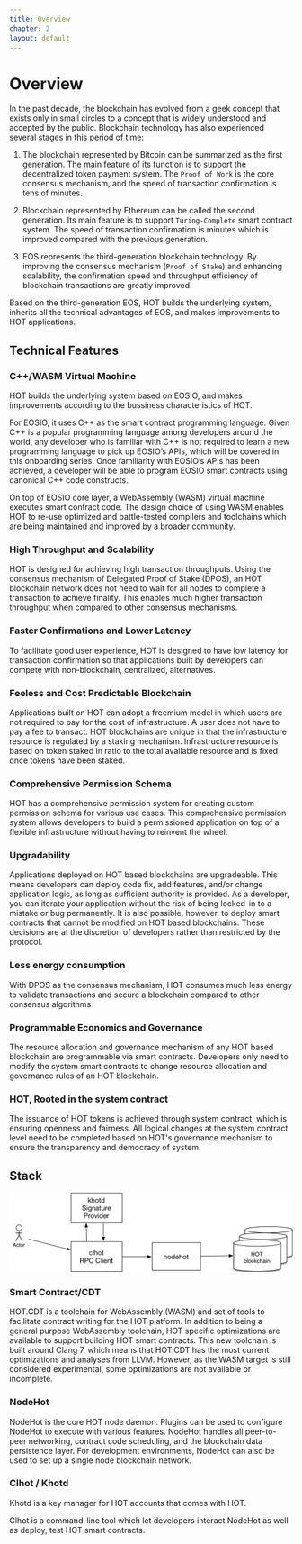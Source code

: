 ```yaml
---
title: Overview
chapter: 2
layout: default
---
```

# Overview
In the past decade, the blockchain has evolved from a geek concept that exists only in small circles to a concept that is widely understood and accepted by the public. Blockchain technology has also experienced several stages in this period of time:

1. The blockchain represented by Bitcoin can be summarized as the first generation. The main feature of its function is to support the decentralized token payment system. The `Proof of Work` is the core consensus mechanism, and the speed of transaction confirmation is tens of minutes.

2. Blockchain represented by Ethereum can be called the second generation. Its main feature is to support `Turing-Complete` smart contract system. The speed of transaction confirmation is minutes which is improved compared with the previous generation.

3. EOS represents the third-generation blockchain technology. By improving the consensus mechanism (`Proof of Stake`) and enhancing scalability, the confirmation speed and throughput efficiency of blockchain transactions are greatly improved.


Based on the third-generation EOS, HOT builds the underlying system, inherits all the technical advantages of EOS, and makes improvements to HOT applications.

## Technical Features

### C++/WASM Virtual Machine

HOT builds the underlying system based on EOSIO, and makes improvements according to the bussiness characteristics of HOT.

For EOSIO, it uses C++ as the smart contract programming language. Given C++ is a popular programming language among developers around the world, any developer who is familiar with C++ is not required to learn a new programming language to pick up EOSIO’s APIs, which will be covered in this onboarding series. Once familiarity with EOSIO’s APIs has been achieved, a developer will be able to program EOSIO smart contracts using canonical C++ code constructs.

On top of EOSIO core layer, a WebAssembly (WASM) virtual machine executes smart contract code. The design choice of using WASM enables HOT to re-use optimized and battle-tested compilers and toolchains which are being maintained and improved by a broader community.

### High Throughput and Scalability

HOT is designed for achieving high transaction throughputs. Using the consensus mechanism of Delegated Proof of Stake (DPOS), an HOT blockchain network does not need to wait for all nodes to complete a transaction to achieve finality. This enables much higher transaction throughput when compared to other consensus mechanisms.

### Faster Confirmations and Lower Latency

To facilitate good user experience, HOT is designed to have low latency for transaction confirmation so that applications built by developers can compete with non-blockchain, centralized, alternatives.

### Feeless and Cost Predictable Blockchain

Applications built on HOT can adopt a freemium model in which users are not required to pay for the cost of infrastructure. A user does not have to pay a fee to transact. HOT blockchains are unique in that the infrastructure resource is regulated by a staking mechanism. Infrastructure resource is based on token staked in ratio to the total available resource and is fixed once tokens have been staked. 

### Comprehensive Permission Schema

HOT has a comprehensive permission system for creating custom permission schema for various use cases. This comprehensive permission system allows developers to build a permissioned application on top of a flexible infrastructure without having to reinvent the wheel.

### Upgradability

Applications deployed on HOT based blockchains are upgradeable. This means developers can deploy code fix, add features, and/or change application logic, as long as sufficient authority is provided. As a developer, you can iterate your application without the risk of being locked-in to a mistake or bug permanently. It is also possible, however, to deploy smart contracts that cannot be modified on HOT based blockchains. These decisions are at the discretion of developers rather than restricted by the protocol.

### Less energy consumption

With DPOS as the consensus mechanism, HOT consumes much less energy to validate transactions and secure a blockchain compared to other consensus algorithms

### Programmable Economics and Governance

The resource allocation and governance mechanism of any HOT based blockchain are programmable via smart contracts. Developers only need to modify the system smart contracts to change resource allocation and governance rules of an HOT blockchain. 

### HOT, Rooted in the system contract

The issuance of HOT tokens is achieved through system contract, which is ensuring openness and fairness. All logical changes at the system contract level need to be completed based on HOT's governance mechanism to ensure the transparency and democracy of system.

## Stack

<img src="/assets/images/arch.png" style="width:600px;" alt="A typical interaction with the HOT blockchain.">

### Smart Contract/CDT

HOT.CDT is a toolchain for WebAssembly (WASM) and set of tools to facilitate contract writing for the HOT platform. In addition to being a general purpose WebAssembly toolchain, HOT specific optimizations are available to support building HOT smart contracts. This new toolchain is built around Clang 7, which means that HOT.CDT has the most current optimizations and analyses from LLVM. However, as the WASM target is still considered experimental, some optimizations are not available or incomplete.

### NodeHot

NodeHot is the core HOT node daemon. Plugins can be used to configure NodeHot to execute with various features. NodeHot handles all peer-to-peer networking, contract code scheduling, and the blockchain data persistence layer. For development environments, NodeHot can also be used to set up a single node blockchain network.

### Clhot / Khotd

Khotd is a key manager for HOT accounts that comes with HOT.

Clhot is a command-line tool which let developers interact NodeHot as well as deploy, test HOT smart contracts.